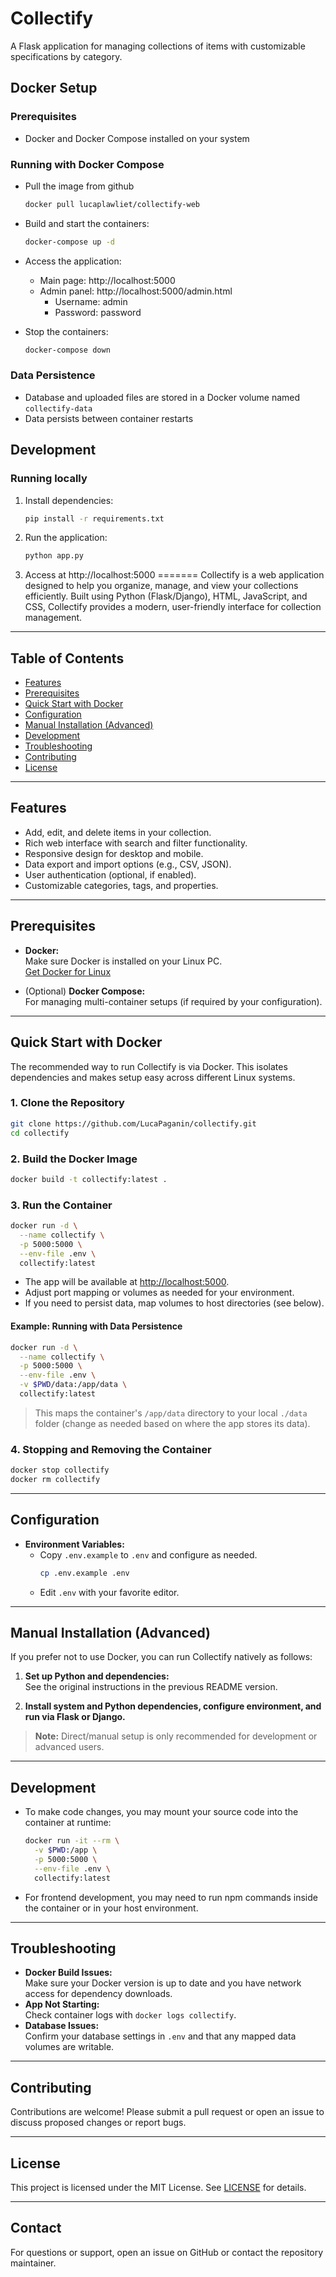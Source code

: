 # Collectify

A Flask application for managing collections of items with customizable specifications by category.

## Docker Setup

### Prerequisites
- Docker and Docker Compose installed on your system

### Running with Docker Compose
* Pull the image from github
  ```bash
  docker pull lucaplawliet/collectify-web
  ```

* Build and start the containers:
   ```bash
   docker-compose up -d
   ```

* Access the application:
   - Main page: http://localhost:5000
   - Admin panel: http://localhost:5000/admin.html
     - Username: admin
     - Password: password

* Stop the containers:
   ```bash
   docker-compose down
   ```

### Data Persistence
- Database and uploaded files are stored in a Docker volume named `collectify-data`
- Data persists between container restarts

## Development

### Running locally
1. Install dependencies:
   ```bash
   pip install -r requirements.txt
   ```

2. Run the application:
   ```bash
   python app.py
   ```

3. Access at http://localhost:5000
=======
Collectify is a web application designed to help you organize, manage, and view your collections efficiently. Built using Python (Flask/Django), HTML, JavaScript, and CSS, Collectify provides a modern, user-friendly interface for collection management.

---

## Table of Contents

- [Features](#features)
- [Prerequisites](#prerequisites)
- [Quick Start with Docker](#quick-start-with-docker)
- [Configuration](#configuration)
- [Manual Installation (Advanced)](#manual-installation-advanced)
- [Development](#development)
- [Troubleshooting](#troubleshooting)
- [Contributing](#contributing)
- [License](#license)

---

## Features

- Add, edit, and delete items in your collection.
- Rich web interface with search and filter functionality.
- Responsive design for desktop and mobile.
- Data export and import options (e.g., CSV, JSON).
- User authentication (optional, if enabled).
- Customizable categories, tags, and properties.

---

## Prerequisites

- **Docker:**  
  Make sure Docker is installed on your Linux PC.  
  [Get Docker for Linux](https://docs.docker.com/engine/install/)

- (Optional) **Docker Compose:**  
  For managing multi-container setups (if required by your configuration).

---

## Quick Start with Docker

The recommended way to run Collectify is via Docker. This isolates dependencies and makes setup easy across different Linux systems.

### 1. Clone the Repository

```bash
git clone https://github.com/LucaPaganin/collectify.git
cd collectify
```

### 2. Build the Docker Image

```bash
docker build -t collectify:latest .
```

### 3. Run the Container

```bash
docker run -d \
  --name collectify \
  -p 5000:5000 \
  --env-file .env \
  collectify:latest
```

- The app will be available at [http://localhost:5000](http://localhost:5000).
- Adjust port mapping or volumes as needed for your environment.
- If you need to persist data, map volumes to host directories (see below).

#### Example: Running with Data Persistence

```bash
docker run -d \
  --name collectify \
  -p 5000:5000 \
  --env-file .env \
  -v $PWD/data:/app/data \
  collectify:latest
```
> This maps the container's `/app/data` directory to your local `./data` folder (change as needed based on where the app stores its data).

### 4. Stopping and Removing the Container

```bash
docker stop collectify
docker rm collectify
```

---

## Configuration

- **Environment Variables:**
  - Copy `.env.example` to `.env` and configure as needed.
    ```bash
    cp .env.example .env
    ```
  - Edit `.env` with your favorite editor.

---

## Manual Installation (Advanced)

If you prefer not to use Docker, you can run Collectify natively as follows:

1. **Set up Python and dependencies:**  
   See the original instructions in the previous README version.

2. **Install system and Python dependencies, configure environment, and run via Flask or Django.**

> **Note:** Direct/manual setup is only recommended for development or advanced users.

---

## Development

- To make code changes, you may mount your source code into the container at runtime:

  ```bash
  docker run -it --rm \
    -v $PWD:/app \
    -p 5000:5000 \
    --env-file .env \
    collectify:latest
  ```

- For frontend development, you may need to run npm commands inside the container or in your host environment.

---

## Troubleshooting

- **Docker Build Issues:**  
  Make sure your Docker version is up to date and you have network access for dependency downloads.
- **App Not Starting:**  
  Check container logs with `docker logs collectify`.
- **Database Issues:**  
  Confirm your database settings in `.env` and that any mapped data volumes are writable.

---

## Contributing

Contributions are welcome! Please submit a pull request or open an issue to discuss proposed changes or report bugs.

---

## License

This project is licensed under the MIT License. See [LICENSE](LICENSE) for details.

---

## Contact

For questions or support, open an issue on GitHub or contact the repository maintainer.
